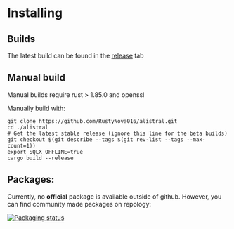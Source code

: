 # Installing

## Builds
The latest build can be found in the [release](https://github.com/RustyNova016/alistral/releases) tab

## Manual build

Manual builds require rust > 1.85.0 and openssl

Manually build with:

```shell
git clone https://github.com/RustyNova016/alistral.git
cd ./alistral
# Get the latest stable release (ignore this line for the beta builds)
git checkout $(git describe --tags $(git rev-list --tags --max-count=1))
export SQLX_OFFLINE=true
cargo build --release
```

## Packages:

Currently, no **official** package is available outside of github. However,
you can find community made packages on repology:

[![Packaging status](https://repology.org/badge/vertical-allrepos/alistral.svg)](https://repology.org/project/alistral/versions)
